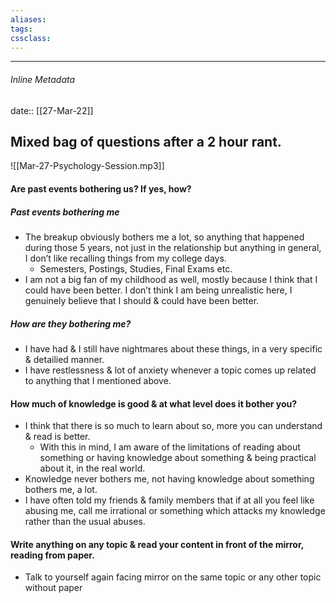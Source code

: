 ```yaml
---
aliases:
tags: 
cssclass:
---
```

---

###### Inline Metadata
date:: [[27-Mar-22]]
## Mixed bag of questions after a 2 hour rant.
![[Mar-27-Psychology-Session.mp3]]
#### Are past events bothering us? If yes, how?
##### Past events bothering me 
- The breakup obviously bothers me a lot, so anything that happened during those 5 years, not just in the relationship but anything in general, I don’t like recalling things from my college days.
	- Semesters, Postings, Studies, Final Exams etc.
- I am not a big fan of my childhood as well, mostly because I think that I could have been better. I don’t think I am being unrealistic here, I genuinely believe that I should & could have been better.
##### How are they bothering me?
- I have had & I still have nightmares about these things, in a very specific & detailied manner.
- I have restlessness & lot of anxiety whenever a topic comes up related to anything that I mentioned above.
#### How much of knowledge is good & at what level does it bother you?
- I think that there is so much to learn about so, more you can understand & read is better.
	- With this in mind, I am aware of the limitations of reading about something or having knowledge about something & being practical about it, in the real world.
- Knowledge never bothers me, not having knowledge about something bothers me, a lot.
- I have often told my friends & family members that if at all you feel like abusing me, call me irrational or something which attacks my knowledge rather than the usual abuses.
#### Write anything on any topic & read your content in front of the mirror, reading from paper.
- Talk to yourself again facing mirror on the same topic or any other topic without paper 